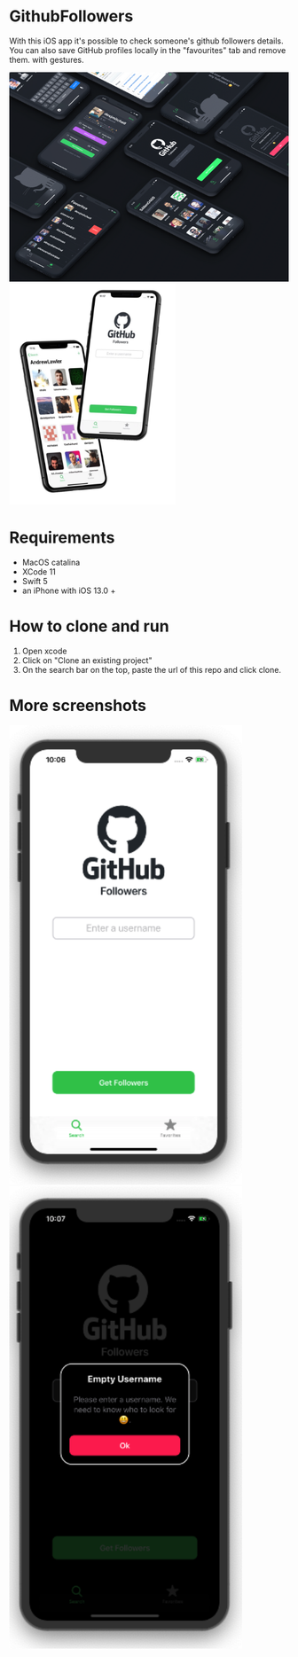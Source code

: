 # GithubFollowers
With this iOS app it's possible to check someone's github followers details.
You can also save GitHub profiles locally in the "favourites" tab and remove them. with gestures.

<img src="Screenshots/githubFollowers.png" width=570> <img src="Screenshots/GHF.jpg" height=400> 

# Requirements
 - MacOS catalina
 - XCode 11
 - Swift 5
 - an iPhone with iOS 13.0 +
 
# How to clone and run 
1) Open xcode
2) Click on "Clone an existing project"
3) On the search bar on the top, paste the url of this repo and click clone.

# More screenshots
<img src="Screenshots/githubFollowersHomeScreen.png" width=420> <img src="Screenshots/githubFollowersCustomPopUp.png" width=420>

